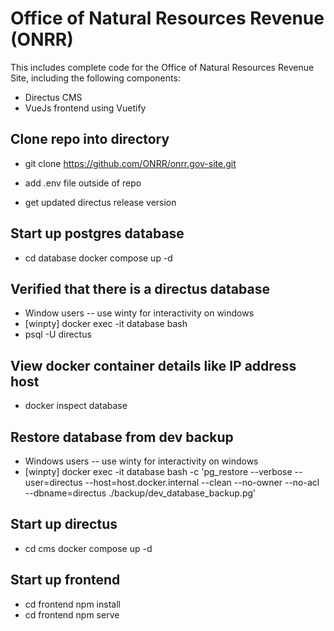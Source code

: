 # Office of Natural Resources Revenue (ONRR)

This includes complete code for the Office of Natural Resources Revenue Site, including the following components:
- Directus CMS 
- VueJs frontend using Vuetify

## Clone repo into directory
- git clone https://github.com/ONRR/onrr.gov-site.git
- add .env file outside of repo

- get updated directus release version 

## Start up postgres database
- cd database docker compose up -d

## Verified that there is a directus database
- Window users -- use winty for interactivity on windows
- [winpty] docker exec -it database bash
- psql -U directus

## View docker container details like IP address host
- docker inspect database

## Restore database from dev backup
- Windows users -- use winty for interactivity on windows
- [winpty] docker exec -it database bash -c 'pg_restore --verbose  --user=directus --host=host.docker.internal --clean  --no-owner --no-acl --dbname=directus ./backup/dev_database_backup.pg'

## Start up directus
- cd cms docker compose up -d

## Start up frontend
- cd frontend npm install
- cd frontend npm serve
